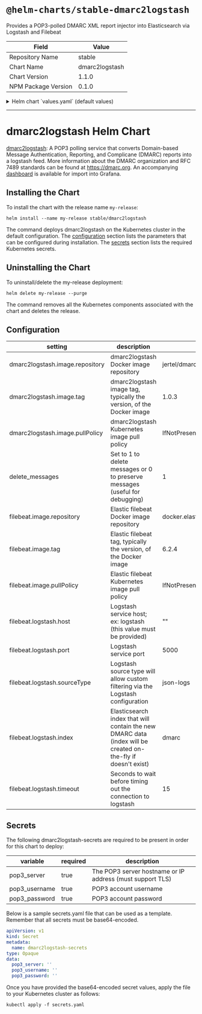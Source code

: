 # `@helm-charts/stable-dmarc2logstash`

Provides a POP3-polled DMARC XML report injector into Elasticsearch via Logstash and Filebeat

| Field               | Value          |
| ------------------- | -------------- |
| Repository Name     | stable         |
| Chart Name          | dmarc2logstash |
| Chart Version       | 1.1.0          |
| NPM Package Version | 0.1.0          |

<details>

<summary>Helm chart `values.yaml` (default values)</summary>

```yaml
dmarc2logstash:
  image:
    repository: jertel/dmarc2logstash
    tag: 1.0.3
    pullPolicy: IfNotPresent
  deleteMessages: 1
  resources: {}
  nodeSelector: {}
  tolerations: []
  affinity: {}

filebeat:
  image:
    repository: docker.elastic.co/beats/filebeat
    tag: 6.2.4
    pullPolicy: IfNotPresent
  logstash:
    host: ''
    port: 5000
    sourceType: json-logs
    index: dmarc
    timeout: 15
  resources: {}
```

</details>

---

# dmarc2logstash Helm Chart

[dmarc2logstash](https://github.com/jertel/dmarc2logstash): A POP3 polling service that converts Domain-based Message Authentication, Reporting, and Complicane (DMARC) reports into a logstash feed. More information about the DMARC organization and RFC 7489 standards can be found at https://dmarc.org. An accompanying [dashboard](https://github.com/jertel/dmarc2logstash/blob/master/grafana-dashboard.json) is available for import into Grafana.

## Installing the Chart

To install the chart with the release name `my-release`:

```console
helm install --name my-release stable/dmarc2logstash
```

The command deploys dmarc2logstash on the Kubernetes cluster in the default configuration. The [configuration](#configuration) section lists the parameters that can be configured during installation. The [secrets](#secrets) section lists the required Kubernetes secrets.

## Uninstalling the Chart

To uninstall/delete the my-release deployment:

```console
helm delete my-release --purge
```

The command removes all the Kubernetes components associated with the chart and deletes the release.

## Configuration

| setting                         | description                                                                                                  | default                          |
| ------------------------------- | ------------------------------------------------------------------------------------------------------------ | -------------------------------- |
| dmarc2logstash.image.repository | dmarc2logstash Docker image repository                                                                       | jertel/dmarc2logstash            |
| dmarc2logstash.image.tag        | dmarc2logstash image tag, typically the version, of the Docker image                                         | 1.0.3                            |
| dmarc2logstash.image.pullPolicy | dmarc2logstash Kubernetes image pull policy                                                                  | IfNotPresent                     |
| delete_messages                 | Set to 1 to delete messages or 0 to preserve messages (useful for debugging)                                 | 1                                |
| filebeat.image.repository       | Elastic filebeat Docker image repository                                                                     | docker.elastic.co/beats/filebeat |
| filebeat.image.tag              | Elastic filebeat tag, typically the version, of the Docker image                                             | 6.2.4                            |
| filebeat.image.pullPolicy       | Elastic filebeat Kubernetes image pull policy                                                                | IfNotPresent                     |
| filebeat.logstash.host          | Logstash service host; ex: logstash (this value must be provided)                                            | ""                               |
| filebeat.logstash.port          | Logstash service port                                                                                        | 5000                             |
| filebeat.logstash.sourceType    | Logstash source type will allow custom filtering via the Logstash configuration                              | json-logs                        |
| filebeat.logstash.index         | Elasticsearch index that will contain the new DMARC data (index will be created on-the-fly if doesn't exist) | dmarc                            |
| filebeat.logstash.timeout       | Seconds to wait before timing out the connection to logstash                                                 | 15                               |

## Secrets

The following dmarc2logstash-secrets are required to be present in order for this chart to deploy:

| variable      | required | description                                               |
| ------------- | -------- | --------------------------------------------------------- |
| pop3_server   | true     | The POP3 server hostname or IP address (must support TLS) |
| pop3_username | true     | POP3 account username                                     |
| pop3_password | true     | POP3 account password                                     |

Below is a sample secrets.yaml file that can be used as a template. Remember that all secrets must be base64-encoded.

```yaml
apiVersion: v1
kind: Secret
metadata:
  name: dmarc2logstash-secrets
type: Opaque
data:
  pop3_server: ''
  pop3_username: ''
  pop3_password: ''
```

Once you have provided the base64-encoded secret values, apply the file to your Kubernetes cluster as follows:

```console
kubectl apply -f secrets.yaml
```
